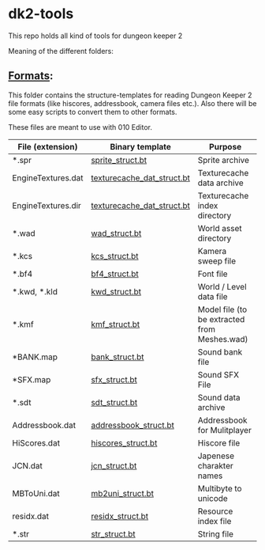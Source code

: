 # dk2-tools
This repo holds all kind of tools for dungeon keeper 2

Meaning of the different folders:

## <a href="/Formats">Formats</a>:
This folder contains the structure-templates for reading Dungeon Keeper 2 file formats (like hiscores, addressbook, camera files etc.). Also there will be some easy scripts to convert them to other formats.

These files are meant to use with 010 Editor.

|File (extension)|Binary template|Purpose|
|---|---|---|
| *.spr | [sprite_struct.bt](https://github.com/ufdada/dk2-tools/blob/master/Formats/Archives/sprite_struct.bt) | Sprite archive |
| EngineTextures.dat | [texturecache_dat_struct.bt](https://github.com/ufdada/dk2-tools/blob/master/Formats/Archives/texturecache_dat_struct.bt) | Texturecache data archive |
| EngineTextures.dir | [texturecache_dat_struct.bt](https://github.com/ufdada/dk2-tools/blob/master/Formats/Archives/texturecache_dir_struct.bt) | Texturecache index directory |
| *.wad | [wad_struct.bt](https://github.com/ufdada/dk2-tools/blob/master/Formats/Archives/wad_struct.bt) | World asset directory |
| *.kcs | [kcs_struct.bt](https://github.com/ufdada/dk2-tools/blob/master/Formats/Camera/kcs_struct.bt) | Kamera sweep file |
| *.bf4 | [bf4_struct.bt](https://github.com/ufdada/dk2-tools/blob/master/Formats/Font/bf4_struct.bt) | Font file |
| *.kwd, *.kld | [kwd_struct.bt](https://github.com/ufdada/dk2-tools/blob/master/Formats/Level/kwd_struct.bt) | World / Level data file|
| *.kmf | [kmf_struct.bt](https://github.com/ufdada/dk2-tools/blob/master/Formats/Model/kmf_struct.bt) | Model file (to be extracted from Meshes.wad) |
| *BANK.map | [bank_struct.bt](https://github.com/ufdada/dk2-tools/blob/master/Formats/Sound/bank_struct.bt) | Sound bank file |
| *SFX.map | [sfx_struct.bt](https://github.com/ufdada/dk2-tools/blob/master/Formats/Sound/sfx_struct.bt) | Sound SFX File |
| *.sdt | [sdt_struct.bt](https://github.com/ufdada/dk2-tools/blob/master/Formats/Sound/sdt_struct.bt) | Sound data archive |
| Addressbook.dat | [addressbook_struct.bt](https://github.com/ufdada/dk2-tools/blob/master/Formats/Text/addressbook_struct.bt) | Addressbook for Mulitplayer |
| HiScores.dat | [hiscores_struct.bt](https://github.com/ufdada/dk2-tools/blob/master/Formats/Text/hiscores_struct.bt) | Hiscore file |
| JCN.dat | [jcn_struct.bt](https://github.com/ufdada/dk2-tools/blob/master/Formats/Text/jcn_struct.bt) | Japenese charakter names |
| MBToUni.dat | [mb2uni_struct.bt](https://github.com/ufdada/dk2-tools/blob/master/Formats/Text/mb2uni_struct.bt) | Multibyte to unicode |
| residx.dat | [residx_struct.bt](https://github.com/ufdada/dk2-tools/blob/master/Formats/Text/residx_struct.bt) | Resource index file |
| *.str | [str_struct.bt](https://github.com/ufdada/dk2-tools/blob/master/Formats/Text/str_struct.bt) | String file |
